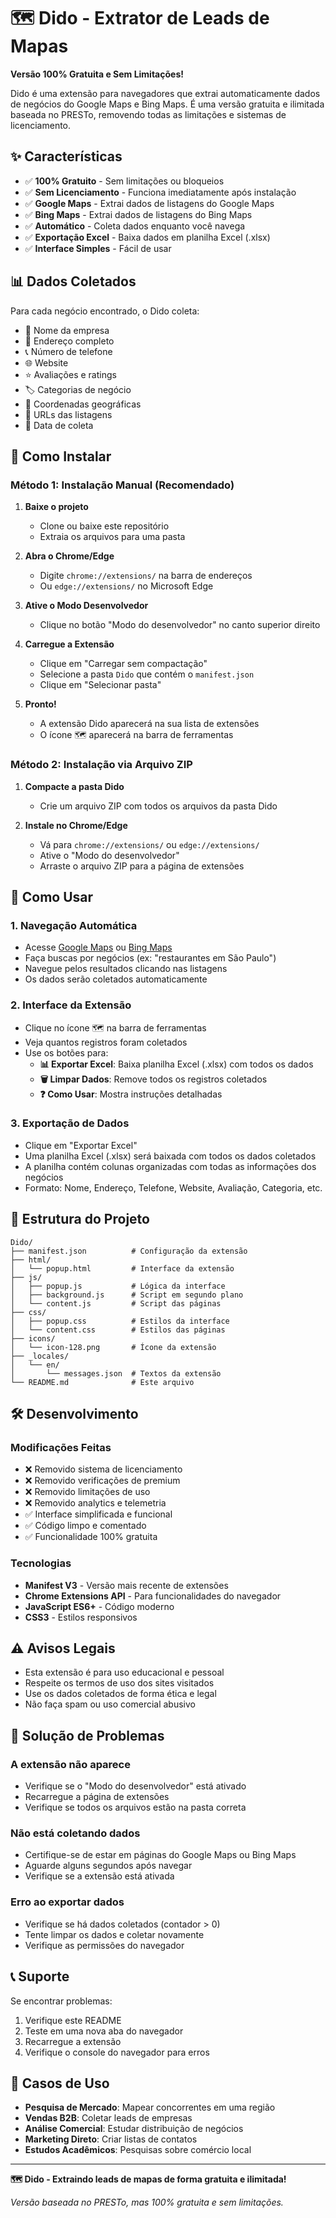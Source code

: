 # 🗺️ Dido - Extrator de Leads de Mapas

**Versão 100% Gratuita e Sem Limitações!**

Dido é uma extensão para navegadores que extrai automaticamente dados de negócios do Google Maps e Bing Maps. É uma versão gratuita e ilimitada baseada no PRESTo, removendo todas as limitações e sistemas de licenciamento.

## ✨ Características

- ✅ **100% Gratuito** - Sem limitações ou bloqueios
- ✅ **Sem Licenciamento** - Funciona imediatamente após instalação
- ✅ **Google Maps** - Extrai dados de listagens do Google Maps
- ✅ **Bing Maps** - Extrai dados de listagens do Bing Maps
- ✅ **Automático** - Coleta dados enquanto você navega
- ✅ **Exportação Excel** - Baixa dados em planilha Excel (.xlsx)
- ✅ **Interface Simples** - Fácil de usar

## 📊 Dados Coletados

Para cada negócio encontrado, o Dido coleta:

- 📝 Nome da empresa
- 📍 Endereço completo
- 📞 Número de telefone
- 🌐 Website
- ⭐ Avaliações e ratings
- 🏷️ Categorias de negócio
- 📍 Coordenadas geográficas
- 🔗 URLs das listagens
- 📅 Data de coleta

## 🚀 Como Instalar

### Método 1: Instalação Manual (Recomendado)

1. **Baixe o projeto**
   - Clone ou baixe este repositório
   - Extraia os arquivos para uma pasta

2. **Abra o Chrome/Edge**
   - Digite `chrome://extensions/` na barra de endereços
   - Ou `edge://extensions/` no Microsoft Edge

3. **Ative o Modo Desenvolvedor**
   - Clique no botão "Modo do desenvolvedor" no canto superior direito

4. **Carregue a Extensão**
   - Clique em "Carregar sem compactação"
   - Selecione a pasta `Dido` que contém o `manifest.json`
   - Clique em "Selecionar pasta"

5. **Pronto!**
   - A extensão Dido aparecerá na sua lista de extensões
   - O ícone 🗺️ aparecerá na barra de ferramentas

### Método 2: Instalação via Arquivo ZIP

1. **Compacte a pasta Dido**
   - Crie um arquivo ZIP com todos os arquivos da pasta Dido

2. **Instale no Chrome/Edge**
   - Vá para `chrome://extensions/` ou `edge://extensions/`
   - Ative o "Modo do desenvolvedor"
   - Arraste o arquivo ZIP para a página de extensões

## 📖 Como Usar

### 1. Navegação Automática
- Acesse [Google Maps](https://maps.google.com) ou [Bing Maps](https://bing.com/maps)
- Faça buscas por negócios (ex: "restaurantes em São Paulo")
- Navegue pelos resultados clicando nas listagens
- Os dados serão coletados automaticamente

### 2. Interface da Extensão
- Clique no ícone 🗺️ na barra de ferramentas
- Veja quantos registros foram coletados
- Use os botões para:
  - **📊 Exportar Excel**: Baixa planilha Excel (.xlsx) com todos os dados
  - **🗑️ Limpar Dados**: Remove todos os registros coletados
  - **❓ Como Usar**: Mostra instruções detalhadas

### 3. Exportação de Dados
- Clique em "Exportar Excel"
- Uma planilha Excel (.xlsx) será baixada com todos os dados coletados
- A planilha contém colunas organizadas com todas as informações dos negócios
- Formato: Nome, Endereço, Telefone, Website, Avaliação, Categoria, etc.

## 🔧 Estrutura do Projeto

```
Dido/
├── manifest.json          # Configuração da extensão
├── html/
│   └── popup.html         # Interface da extensão
├── js/
│   ├── popup.js           # Lógica da interface
│   ├── background.js      # Script em segundo plano
│   └── content.js         # Script das páginas
├── css/
│   ├── popup.css          # Estilos da interface
│   └── content.css        # Estilos das páginas
├── icons/
│   └── icon-128.png       # Ícone da extensão
├── _locales/
│   └── en/
│       └── messages.json  # Textos da extensão
└── README.md              # Este arquivo
```

## 🛠️ Desenvolvimento

### Modificações Feitas
- ❌ Removido sistema de licenciamento
- ❌ Removido verificações de premium
- ❌ Removido limitações de uso
- ❌ Removido analytics e telemetria
- ✅ Interface simplificada e funcional
- ✅ Código limpo e comentado
- ✅ Funcionalidade 100% gratuita

### Tecnologias
- **Manifest V3** - Versão mais recente de extensões
- **Chrome Extensions API** - Para funcionalidades do navegador
- **JavaScript ES6+** - Código moderno
- **CSS3** - Estilos responsivos

## ⚠️ Avisos Legais

- Esta extensão é para uso educacional e pessoal
- Respeite os termos de uso dos sites visitados
- Use os dados coletados de forma ética e legal
- Não faça spam ou uso comercial abusivo

## 🐛 Solução de Problemas

### A extensão não aparece
- Verifique se o "Modo do desenvolvedor" está ativado
- Recarregue a página de extensões
- Verifique se todos os arquivos estão na pasta correta

### Não está coletando dados
- Certifique-se de estar em páginas do Google Maps ou Bing Maps
- Aguarde alguns segundos após navegar
- Verifique se a extensão está ativada

### Erro ao exportar dados
- Verifique se há dados coletados (contador > 0)
- Tente limpar os dados e coletar novamente
- Verifique as permissões do navegador

## 📞 Suporte

Se encontrar problemas:
1. Verifique este README
2. Teste em uma nova aba do navegador
3. Recarregue a extensão
4. Verifique o console do navegador para erros

## 🎯 Casos de Uso

- **Pesquisa de Mercado**: Mapear concorrentes em uma região
- **Vendas B2B**: Coletar leads de empresas
- **Análise Comercial**: Estudar distribuição de negócios
- **Marketing Direto**: Criar listas de contatos
- **Estudos Acadêmicos**: Pesquisas sobre comércio local

---

**🗺️ Dido - Extraindo leads de mapas de forma gratuita e ilimitada!**

*Versão baseada no PRESTo, mas 100% gratuita e sem limitações.*
